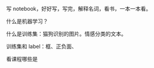 
写 notebook，好好写，写完，解释名词，看书，一本一本看。

什么是机器学习？  

什么是训练集：猫狗识别的图片。情感分类的文本。   

训练集和 label：框、正负面、  

看课程哪些是  

